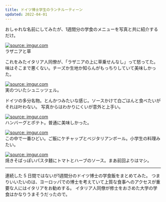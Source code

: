 ```yaml
---
title: ドイツ博士学生のランチルーティーン
updated: 2022-04-01
---
```



おしゃれな名前にしてみたが、1週間分の学食のメニューを写真と共に紹介するだけ。

<a href="https://imgur.com/Uv2NcYu"><img src="https://i.imgur.com/Uv2NcYu.png" title="source: imgur.com" /></a>  
ラザニアと草

これをみたイタリア人同僚が、「ラザニアの上に草乗せんなし」って怒ってた。
味はそこまで悪くない。チーズか生地か知らんがもっちりしていて美味しかった。

<a href="https://imgur.com/YBHun76"><img src="https://i.imgur.com/YBHun76.png" title="source: imgur.com" /></a>  
実のついたシュニッツェル。

ドイツの多分名物。とんかつみたいな感じ。ソースかけて白ごはんと食べたいがそれは叶わない。
写真からはわかりにくいが意外と上手い。

<a href="https://imgur.com/AQPDa0Q"><img src="https://i.imgur.com/AQPDa0Q.png" title="source: imgur.com" /></a>  
ハンバーグとポテト。普通に美味しかった。

<a href="https://imgur.com/cP0LhhG"><img src="https://i.imgur.com/cP0LhhG.png" title="source: imgur.com" /></a>  
この中で一番ひどい。ご飯にケチャップとベジタリアンボール。小学生の料理みたい。

<a href="https://imgur.com/joDjE8k"><img src="https://i.imgur.com/joDjE8k.png" title="source: imgur.com" /></a>  
焼きそばっぽいパスタ麺にトマトとハーブのソース。まあ前回よりはマシ。


---

連続した 5 日間ではないが1週間分のドイツ博士の学食飯をまとめてみた。
つまりいいたいのは、ヨーロッパでの博士を考えていて上質な食事へのアクセスが重要な人にはイタリアをお勧めする。
イタリア人同僚が修士をおさめた大学の学食はかなりうまそうだったので。

